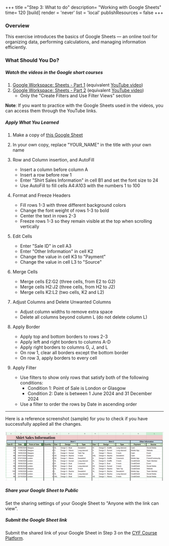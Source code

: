 +++
title ="Step 3: What to do"
description= "Working with Google Sheets"
time= 120
[build]
  render = 'never'
  list = 'local'
  publishResources = false 
+++

### Overview

This exercise introduces the basics of Google Sheets — an online tool for organizing data, performing calculations, and managing information efficiently.

### What Should You Do?

##### Watch the videos in the Google short courses 

1. [Google Workspace: Sheets - Part 1](https://edu.exceedlms.com/student/path/1606820-google-workspace-sheets-part-1) (equivalent [YouTube video](https://www.youtube.com/watch?v=2jlgKEx9j_k))
2. [Google Workspace: Sheets - Part 2](https://edu.exceedlms.com/student/path/1606732-google-workspace-sheets-part-2) (equivalent [YouTube video](https://www.youtube.com/watch?v=rRPEDMHdOWY))
   - Only the "Create Filters and Use Filter Views" section

**Note**: If you want to practice with the Google Sheets used in the videos, you can access them through the YouTube links.

##### Apply What You Learned 

1. Make a copy of [this Google Sheet](https://docs.google.com/spreadsheets/d/1uPnnoEbn_YdMp_Wx4oTFgIAV7E5zd8ubFZ_e4Od_pn4/copy?usp=sharing)

1. In your own copy, replace "YOUR_NAME" in the title with your own name

1. Row and Column insertion, and AutoFill
    - Insert a column before column A
    - Insert a row before row 1
    - Enter "Shirt Sales Information" in cell B1 and set the font size to 24
    - Use AutoFill to fill cells A4:A103 with the numbers 1 to 100

1. Format and Freeze Headers
    - Fill rows 1-3 with three different background colors
    - Change the font weight of rows 1-3 to bold
    - Center the text in rows 2-3
    - Freeze rows 1-3 so they remain visible at the top when scrolling vertically

1. Edit Cells
    - Enter "Sale ID" in cell A3
    - Enter "Other Information" in cell K2
    - Change the value in cell K3 to "Payment"
    - Change the value in cell L3 to "Source"

1. Merge Cells
    - Merge cells E2:G2 (three cells, from E2 to G2)
    - Merge cells H2:J2 (three cells, from H2 to J2)
    - Merge cells K2:L2 (two cells, K2 and L2)

1. Adjust Columns and Delete Unwanted Columns
    - Adjust column widths to remove extra space
    - Delete all columns beyond column L (do not delete column L)

1. Apply Border
    - Apply top and bottom borders to rows 2-3
    - Apply left and right borders to columns A-D
    - Apply right borders to columns G, J, and L
    - On row 1, clear all borders except the bottom border
    - On row 3, apply borders to every cell

1. Apply Filter
    - Use filters to show only rows that satisfy both of the following conditions:
      - Condition 1: Point of Sale is London or Glasgow
      - Condition 2: Date is between 1 June 2024 and 31 December 2024
    - Use a filter to order the rows by Date in ascending order

---
Here is a reference screenshot (sample) for you to check if you have successfully applied all the changes.

![Sample Output](sample-output.png)

##### Share your Google Sheet to Public

Set the sharing settings of your Google Sheet to "Anyone with the link can view".

##### Submit the Google Sheet link

Submit the shared link of your Google Sheet in Step 3 on the [CYF Course Platform](https://application-process.codeyourfuture.io/).
